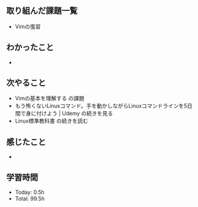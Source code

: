 ## 取り組んだ課題一覧
- Vimの復習
## わかったこと
- 
## 次やること
- Vimの基本を理解する の課題
- もう怖くないLinuxコマンド。手を動かしながらLinuxコマンドラインを5日間で身に付けよう | Udemy の続きを見る
- Linux標準教科書 の続きを読む
## 感じたこと
- 
## 学習時間
- Today: 0.5h
- Total: 99.5h